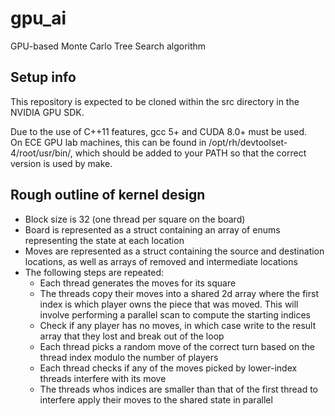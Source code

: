 # gpu_ai
GPU-based Monte Carlo Tree Search algorithm

## Setup info
This repository is expected to be cloned within the src directory in the NVIDIA GPU SDK.  

Due to the use of C++11 features, gcc 5+ and CUDA 8.0+ must be used.  
On ECE GPU lab machines, this can be found in /opt/rh/devtoolset-4/root/usr/bin/, which should be added to your PATH so that the correct version is used by make.  

## Rough outline of kernel design
* Block size is 32 (one thread per square on the board)
* Board is represented as a struct containing an array of enums representing the state at each location
* Moves are represented as a struct containing the source and destination locations, as well as arrays of removed and intermediate locations
* The following steps are repeated:
  * Each thread generates the moves for its square
  * The threads copy their moves into a shared 2d array where the first index is which player owns the piece that was moved.  This will involve performing a parallel scan to compute the starting indices
  * Check if any player has no moves, in which case write to the result array that they lost and break out of the loop
  * Each thread picks a random move of the correct turn based on the thread index modulo the number of players
  * Each thread checks if any of the moves picked by lower-index threads interfere with its move
  * The threads whos indices are smaller than that of the first thread to interfere apply their moves to the shared state in parallel
